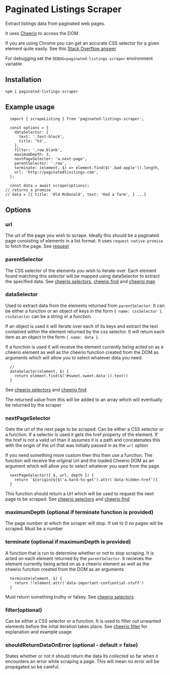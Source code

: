 # Paginated Listings Scraper


Extract listings data from paginated web pages. 

It uses [Cheerio](https://github.com/cheeriojs/cheerio) to access the DOM

If you are using Chrome you can get an accurate CSS selector for a given element quite easily. See this [Stack Overflow answer](https://stackoverflow.com/a/30381787/1552404)

For debugging set the `DEBUG=paginated-listings-scraper` environment variable


## Installation
`npm i paginated-listings-scraper`

## Example usage

```
  import { scrapeListing } from 'paginated-listings-scraper';

  const options = {
    dataSelector: {
      text: '.text-block',
      title: 'h3',
    },
    filter: '.row.blank',
    maximumDepth: 3,
    nextPageSelector: 'a.next-page',
    parentSelector: '.row',
    terminate: (element, $) => element.find($('.bad-apple')).length,
    url: 'http://paginatedlisitings.com',
  };

  const data = await scrape(options);
// returns a promise
// data = [{ title: 'Old McDonald', text: 'Had a farm', } ...]
```


## Options

### url

The url of the page you wish to scrape. Ideally this should be a paginated page consisting of elements in a list format. It uses `request-native-promise` to fetch the page. See [request](https://github.com/request/request)

### parentSelector

The CSS selector of the elements you wish to iterate over. Each element found matching this selector will be mapped using dataSelector to extract the specified data. See [cheerio selectors](https://github.com/cheeriojs/cheerio#selectors), [cheerio find](https://github.com/cheeriojs/cheerio#findselector) and [cheerio map](https://github.com/cheeriojs/cheerio#filter-selector---filter-selection---filter-element---filter-functionindex-element-) 

### dataSelector

Used to extract data from the elements returned from `parentSelector`. It can be either a function or an object of keys in the form `{ name: cssSelector }`. `cssSelector` can be a string or a function.

If an object is used it will iterate over each of its keys and extract the text contained within the element returned by the css selector. It will return each item as an object in the form `{ name: data }`.

If a function is used it will receive the element currently being acted on as a cheerio element as well as the  cheerio function created from the DOM as arguments which will allow you to select whatever data you need.

```
  //
  dataSelector(element, $) {
    return element.find($('#sweet.sweet.data')).text()
  }
```

See [cheerio selectors](https://github.com/cheeriojs/cheerio#selectors) and [cheerio find](https://github.com/cheeriojs/cheerio#findselector)

The returned value from this will be added to an array which will eventually be returned by the scraper

### nextPageSelector

Gets the url of the next page to be scraped. Can be either a CSS selector or a function. If a selector is used it gets the href property of the element. If the href is not a valid url than it assumes it is a path and concatenates this with the origin of the url that was initially passed in as the `url` option

If you need something more custom then this then use a function. The function will receive the original Url and the loaded Cheerio DOM as an argument which will allow you to select whatever you want from the page. 

```
  nextPageSelector({ $, url, depth }) {
    return `${origin}${$('a.hard-to-get').attr('data-hidden-href')}`
  }

```

This function should return a Url which will be used to request the next page to be scraped. See [cheerio selectors](https://github.com/cheeriojs/cheerio#selectors) and [cheerio find](https://github.com/cheeriojs/cheerio#findselector)

### maximumDepth (optional if terminate function is provided)

The page number at which the scraper will stop. If set to 0 no pages will be scraped. Must be a number

### terminate (optional if maximumDepth is provided)

A function that is run to determine whether or not to stop scraping. It is acted on each element returned by the `parentSelector`. It recieves the element currently being acted on as a cheerio element as well as the cheerio function created from the DOM as an arguments

```
  terminate(element, $) {
    return !!element.attr('data-important-confiential-stuff')
  }
```

Must return something truthy or falsey. See [cheerio selectors](https://github.com/cheeriojs/cheerio#selectors)

### filter(optional)

Can be either a CSS selector or a function. It is used to filter out unwanted elements before the inital iteration takes place. See [cheerio filter](https://github.com/cheeriojs/cheerio#filter-selector---filter-selection---filter-element---filter-functionindex-element-) for explanation and example usage 


### shouldReturnDataOnError (optional - default = false)

States whether or not it should return the data its collected so far when it encounters an error while scraping a page. This will mean no error will be propagated so be careful.